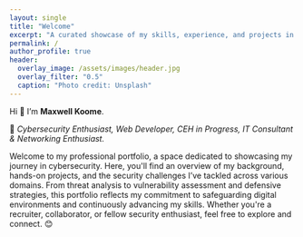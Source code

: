 ```yaml
---
layout: single
title: "Welcome"
excerpt: "A curated showcase of my skills, experience, and projects in cybersecurity and technology, built for employers, collaborators, and lifelong learners."
permalink: /
author_profile: true
header:
  overlay_image: /assets/images/header.jpg
  overlay_filter: "0.5"
  caption: "Photo credit: Unsplash"
---
```

Hi 👋 I’m **Maxwell Koome**.

🚀 *Cybersecurity Enthusiast, Web Developer, CEH in Progress, IT Consultant & Networking Enthusiast.*

Welcome to my professional portfolio, a space dedicated to showcasing my journey in cybersecurity. Here, you'll find an overview of my background, hands-on projects, and the security challenges I’ve tackled across various domains. From threat analysis to vulnerability assessment and defensive strategies, this portfolio reflects my commitment to safeguarding digital environments and continuously advancing my skills. Whether you're a recruiter, collaborator, or fellow security enthusiast, feel free to explore and connect. 😊
